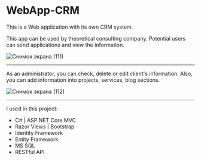 # WebApp-CRM
This is a Web application with its own CRM system.

This app can be used by theoretical consulting company. 
Potential users can send applications and view the information. 

![Снимок экрана (111)](https://user-images.githubusercontent.com/106334144/200833108-216ac5e3-39ab-471d-81ca-3b1df180e649.png)
____

As an administrator, you can check, delete or edit client's information. Also, you can add information into projects, services, blog sections.

![Снимок экрана (112)](https://user-images.githubusercontent.com/106334144/200833683-79493885-0a5e-47ac-8664-d20093be577f.png)
_____

I used in this project: 

- C# | ASP.NET Core MVC
- Razor Views | Bootstrap
- Identity Framework
- Entity Framework
- MS SQL
- RESTful API
